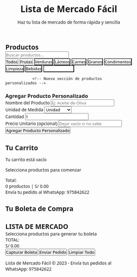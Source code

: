 <html lang="es">
<head>
    <meta charset="UTF-8">
    <meta name="viewport" content="width=device-width, initial-scale=0.6">
    <title>Lista de Mercado Fácil</title>
    <link rel="stylesheet" href="https://cdnjs.cloudflare.com/ajax/libs/font-awesome/6.4.0/css/all.min.css">
    <script src="https://html2canvas.hertzen.com/dist/html2canvas.min.js"></script>
    <style>
        * {
            margin: 0;
            padding: 0;
            box-sizing: border-box;
            font-family: 'Segoe UI', Tahoma, Geneva, Verdana, sans-serif;
        }
        
   :root {
            --primary: #4CAF50;
            --secondary: #FF9800;
            --light: #f9f9f9;
            --dark: #333;
            --gray: #e0e0e0;
            --shadow: 0 4px 6px rgba(0,0,0,0.1);
            --danger: #f44336;
            --success: #8BC34A;
            --whatsapp: #25D366;
            --fruit: #FFD54F;
            --veggie: #81C784;
            --dairy: #FFF9C4;
            --meat: #EF9A9A;
            --grain: #D7CCC8;
            --condiment: #F8BBD0;
            --clean: #BBDEFB;
            --drink: #B3E5FC;
            --custom: #BA68C8;
        }
        
   body {
            background: linear-gradient(135deg, #f5f7fa, #e4edf5);
            color: var(--dark);
            line-height: 1.6;
            min-height: 100vh;
            padding-bottom: 40px;
        }
        
  .container {
            max-width: 1400px;
            margin: 0 auto;
            padding: 20px;
        }
        
   header {
            background: linear-gradient(135deg, var(--primary), #2E7D32);
            color: white;
            padding: 20px 0;
            text-align: center;
            box-shadow: var(--shadow);
            border-radius: 0 0 15px 15px;
            margin-bottom: 30px;
            position: relative;
            overflow: hidden;
        }
        
   header h1 {
            font-size: 2.8rem;
            margin-bottom: 10px;
            position: relative;
            text-shadow: 0 2px 4px rgba(0,0,0,0.2);
        }
        
   header p {
            font-size: 1.2rem;
            opacity: 0.9;
            max-width: 700px;
            margin: 0 auto;
            position: relative;
        }
        
   .app-container {
            display: grid;
            grid-template-columns: 3fr 2fr;
            gap: 25px;
            margin-bottom: 30px;
        }
        
  @media (max-width: 992px) {
            .app-container {
                grid-template-columns: 1fr;
            }
        }
        
   .panel {
            background: white;
            border-radius: 15px;
            box-shadow: var(--shadow);
            padding: 25px;
            transition: transform 0.3s ease;
        }
        
   .panel:hover {
            transform: translateY(-5px);
        }
        
   .section-title {
            font-size: 1.6rem;
            margin-bottom: 25px;
            padding-bottom: 15px;
            border-bottom: 2px solid var(--gray);
            color: var(--primary);
            display: flex;
            align-items: center;
        }
        
   .section-title i {
            margin-right: 12px;
            background: rgba(76, 175, 80, 0.15);
            width: 40px;
            height: 40px;
            border-radius: 50%;
            display: flex;
            align-items: center;
            justify-content: center;
        }
        
   .categories {
            display: flex;
            flex-wrap: wrap;
            gap: 12px;
            margin-bottom: 25px;
        }
        
   .category-btn {
            background: var(--light);
            border: 2px solid var(--gray);
            padding: 10px 20px;
            border-radius: 30px;
            cursor: pointer;
            transition: all 0.3s;
            font-weight: 600;
            font-size: 0.95rem;
            display: flex;
            align-items: center;
            gap: 8px;
            min-width: 120px;
            justify-content: center;
        }
        
   .category-btn:hover, .category-btn.active {
            background: var(--primary);
            color: white;
            border-color: var(--primary);
            box-shadow: 0 4px 8px rgba(76, 175, 80, 0.3);
        }
        
   .category-btn.fruit { background-color: var(--fruit); }
        .category-btn.veggie { background-color: var(--veggie); }
        .category-btn.dairy { background-color: var(--dairy); }
        .category-btn.meat { background-color: var(--meat); }
        .category-btn.grain { background-color: var(--grain); }
        .category-btn.condiment { background-color: var(--condiment); }
        .category-btn.clean { background-color: var(--clean); }
        .category-btn.drink { background-color: var(--drink); }
        .category-btn.custom { background-color: var(--custom); color: white; }
        
  .products-container {
            display: grid;
            grid-template-columns: repeat(auto-fill, minmax(200px, 1fr));
            gap: 15px;
            max-height: 500px;
            overflow-y: auto;
            padding: 10px;
        }
        
   .product-card {
            background: white;
            border-radius: 12px;
            padding: 15px;
            text-align: center;
            cursor: pointer;
            transition: all 0.3s;
            position: relative;
            overflow: hidden;
            border: 1px solid #eee;
            box-shadow: 0 3px 10px rgba(0,0,0,0.05);
            display: flex;
            flex-direction: column;
            justify-content: space-between;
            height: 100%;
        }
        
   .product-card:hover {
            transform: translateY(-7px);
            box-shadow: 0 8px 20px rgba(0,0,0,0.1);
        }
        
   .product-icon {
            font-size: 2.5rem;
            margin-bottom: 10px;
            color: var(--primary);
        }
        
  .product-name {
            font-size: 1.1rem;
            margin-bottom: 8px;
            font-weight: 600;
            flex-grow: 1;
        }
        
   .product-options {
            display: flex;
            flex-direction: column;
            gap: 8px;
            margin-top: 10px;
        }
        
   .option-btn {
            background: #f0f7f0;
            border: none;
            border-radius: 20px;
            padding: 8px 12px;
            cursor: pointer;
            transition: all 0.3s;
            font-size: 0.9rem;
        }
        
   .option-btn:hover {
            background: var(--primary);
            color: white;
        }
        
   .cart-section {
            background: white;
            border-radius: 15px;
            box-shadow: var(--shadow);
            padding: 25px;
            display: flex;
            flex-direction: column;
        }
        
  .cart-items {
            flex: 1;
            overflow-y: auto;
            max-height: 400px;
            margin-bottom: 20px;
            padding-right: 10px;
        }
        
  .cart-item {
            display: flex;
            justify-content: space-between;
            align-items: center;
            padding: 15px 0;
            border-bottom: 1px solid var(--gray);
        }
        
   .cart-item-info {
            display: flex;
            flex-direction: column;
            gap: 5px;
            width: 60%;
        }
        
   .cart-item-name {
            font-weight: 600;
            font-size: 1.05rem;
        }
        
   .cart-item-details {
            display: flex;
            gap: 15px;
            font-size: 0.9rem;
            color: #666;
        }
        
   .cart-item-actions {
            display: flex;
            align-items: center;
            gap: 12px;
        }
        
   .quantity-btn {
            width: 32px;
            height: 32px;
            border-radius: 50%;
            border: 1px solid var(--gray);
            background: white;
            font-weight: bold;
            cursor: pointer;
            transition: all 0.2s;
            display: flex;
            align-items: center;
            justify-content: center;
        }
        
   .quantity-btn:hover {
            background: var(--primary);
            color: white;
            border-color: var(--primary);
        }
        
   .remove-btn {
            background: var(--danger);
            color: white;
            border: none;
            padding: 7px 14px;
            border-radius: 5px;
            cursor: pointer;
            font-size: 0.9rem;
            font-weight: 600;
            transition: background 0.3s;
        }
        
   .remove-btn:hover {
            background: #d32f2f;
        }
        
   .cart-total {
            padding: 18px 0;
            font-size: 1.3rem;
            font-weight: bold;
            text-align: right;
            border-top: 2px solid var(--gray);
            display: flex;
            justify-content: space-between;
        }
        
   .total-price {
            color: var(--primary);
            font-size: 1.5rem;
        }
        
   .receipt-content {
            background: #fffde7;
            border: 1px dashed var(--secondary);
            padding: 25px;
            border-radius: 12px;
            margin-bottom: 25px;
            position: relative;
            overflow: hidden;
        }
        
   .receipt-header {
            text-align: center;
            margin-bottom: 25px;
        }
        
   .receipt-header h2 {
            color: var(--secondary);
            font-size: 2rem;
            text-transform: uppercase;
            letter-spacing: 2px;
        }
        
   .receipt-date {
            color: #777;
            font-size: 0.95rem;
            margin-top: 5px;
        }
        
   .receipt-items {
            margin: 25px 0;
        }
        
   .receipt-item {
            display: flex;
            justify-content: space-between;
            padding: 10px 0;
            border-bottom: 1px dashed #ddd;
        }
        
   .receipt-item:last-child {
            border-bottom: none;
        }
        
   .receipt-item-name {
            font-weight: 600;
        }
        
   .receipt-item-unit {
            font-size: 0.85rem;
            color: #777;
        }
        
   .receipt-total {
            display: flex;
            justify-content: space-between;
            padding: 18px 0;
            margin-top: 15px;
            border-top: 2px solid var(--secondary);
            font-weight: bold;
            font-size: 1.3rem;
        }
        
  .action-buttons {
            display: flex;
            gap: 20px;
            justify-content: center;
            margin-top: 20px;
            flex-wrap: wrap;
        }
        
   .action-btn {
            padding: 14px 30px;
            border: none;
            border-radius: 8px;
            font-weight: bold;
            cursor: pointer;
            display: flex;
            align-items: center;
            gap: 12px;
            transition: all 0.3s;
            font-size: 1.05rem;
            box-shadow: 0 4px 8px rgba(0,0,0,0.1);
        }
        
   .capture-btn {
            background: var(--primary);
            color: white;
        }
        
   .whatsapp-btn {
            background: var(--whatsapp);
            color: white;
        }
        
   .clear-btn {
            background: var(--danger);
            color: white;
        }
        
   .action-btn:hover {
            transform: translateY(-3px);
            box-shadow: 0 6px 15px rgba(0,0,0,0.15);
        }
        
   .action-btn i {
            font-size: 1.3rem;
        }
        
   footer {
            text-align: center;
            padding: 20px;
            margin-top: 40px;
            color: #777;
            font-size: 1rem;
        }
        
   .empty-cart {
            text-align: center;
            padding: 40px 20px;
            color: #777;
        }
        
   .empty-cart i {
            font-size: 4rem;
            margin-bottom: 20px;
            color: #e0e0e0;
        }
        
   .empty-cart p {
            font-size: 1.1rem;
            margin-bottom: 5px;
        }
        
   .whatsapp-info {
            background: rgba(37, 211, 102, 0.1);
            border: 1px solid rgba(37, 211, 102, 0.3);
            border-radius: 10px;
            padding: 15px;
            margin-top: 20px;
            text-align: center;
            font-weight: 500;
        }
        
   @media (max-width: 768px) {
            .app-container {
                grid-template-columns: 1fr;
            }
            
   header h1 {
                font-size: 2.2rem;
            }
            
  .action-buttons {
                flex-direction: column;
                gap: 12px;
            }
            
   .action-btn {
                width: 100%;
                justify-content: center;
            }
            
   .categories {
                justify-content: center;
            }
        }
        
   .notification {
            position: fixed;
            top: 20px;
            right: 20px;
            padding: 15px 25px;
            border-radius: 8px;
            color: white;
            font-weight: 600;
            box-shadow: 0 5px 15px rgba(0,0,0,0.2);
            z-index: 1000;
            transform: translateX(200%);
            transition: transform 0.4s ease;
        }
        
   .notification.show {
            transform: translateX(0);
        }
        
   .notification.success {
            background: var(--success);
        }
        
   .notification.error {
            background: var(--danger);
        }
        
   .search-container {
            position: relative;
            margin-bottom: 20px;
        }
        
   #product-search {
            width: 100%;
            padding: 14px 20px 14px 50px;
            border: 2px solid var(--gray);
            border-radius: 50px;
            font-size: 1.1rem;
            transition: all 0.3s;
            box-shadow: 0 3px 10px rgba(0,0,0,0.05);
        }
        
   #product-search:focus {
            outline: none;
            border-color: var(--primary);
            box-shadow: 0 0 0 4px rgba(76, 175, 80, 0.2);
        }
        
   .search-icon {
            position: absolute;
            left: 20px;
            top: 50%;
            transform: translateY(-50%);
            color: #777;
            font-size: 1.2rem;
        }
        
        /* Nueva sección de productos personalizados */
   .custom-product-section {
            background: #f8f9fa;
            border-radius: 12px;
            padding: 25px;
            margin-top: 30px;
            border: 1px solid #eee;
        }
        
   .custom-product-title {
            font-size: 1.4rem;
            margin-bottom: 20px;
            color: #5C6BC0;
            display: flex;
            align-items: center;
            gap: 12px;
        }
        
  .custom-form {
            display: grid;
            grid-template-columns: repeat(auto-fit, minmax(200px, 1fr));
            gap: 15px;
            margin-bottom: 20px;
        }
        
   .form-group {
            display: flex;
            flex-direction: column;
        }
        
   .form-group label {
            margin-bottom: 8px;
            font-weight: 600;
            color: #555;
        }
        
   .form-group input, .form-group select {
            padding: 12px 15px;
            border: 1px solid #ddd;
            border-radius: 8px;
            font-size: 1rem;
            transition: border 0.3s;
        }
        
   .form-group input:focus, .form-group select:focus {
            border-color: var(--primary);
            outline: none;
            box-shadow: 0 0 0 3px rgba(76, 175, 80, 0.2);
        }
        
   .add-custom-btn {
            background: #5C6BC0;
            color: white;
            border: none;
            padding: 14px 25px;
            border-radius: 8px;
            font-weight: 600;
            cursor: pointer;
            display: flex;
            align-items: center;
            justify-content: center;
            gap: 10px;
            font-size: 1.05rem;
            transition: all 0.3s;
            margin-top: 10px;
        }
        
   .add-custom-btn:hover {
            background: #3F51B5;
            transform: translateY(-3px);
            box-shadow: 0 4px 10px rgba(92, 107, 192, 0.3);
        }
        
   .price-processing {
            background: #FFF9C4;
            padding: 8px 15px;
            border-radius: 20px;
            display: inline-flex;
            align-items: center;
            gap: 8px;
            font-size: 0.9rem;
            margin-top: 5px;
        }
        
  .price-processing i {
            color: #FFC107;
            animation: pulse 2s infinite;
        }
        
   @keyframes pulse {
            0% { transform: scale(1); }
            50% { transform: scale(1.1); }
            100% { transform: scale(1); }
        }
 </style>
</head>
<body>
    <header>
        <div class="container">
            <h1><i class="fas fa-shopping-basket"></i> Lista de Mercado Fácil</h1>
            <p>Haz tu lista de mercado de forma rápida y sencilla</p>
        </div>
    </header>
    
  <div class="container">
        <div class="app-container">
            <div class="panel">
                <h2 class="section-title"><i class="fas fa-list"></i> Productos</h2>
                
   <div class="search-container">
                    <i class="fas fa-search search-icon"></i>
                    <input type="text" id="product-search" placeholder="Buscar productos...">
                </div>
                
  <div class="categories">
                    <button class="category-btn fruit active" data-category="all">
                        <i class="fas fa-star"></i> Todos
                    </button>
                    <button class="category-btn fruit" data-category="frutas">
                        <i class="fas fa-apple-alt"></i> Frutas
                    </button>
                    <button class="category-btn veggie" data-category="verduras">
                        <i class="fas fa-leaf"></i> Verduras
                    </button>
                    <button class="category-btn dairy" data-category="lacteos">
                        <i class="fas fa-cheese"></i> Lácteos
                    </button>
                    <button class="category-btn meat" data-category="carnes">
                        <i class="fas fa-drumstick-bite"></i> Carnes
                    </button>
                    <button class="category-btn grain" data-category="granos">
                        <i class="fas fa-bread-slice"></i> Granos
                    </button>
                    <button class="category-btn condiment" data-category="condimentos">
                        <i class="fas fa-mortar-pestle"></i> Condimentos
                    </button>
                    <button class="category-btn clean" data-category="limpieza">
                        <i class="fas fa-pump-soap"></i> Limpieza
                    </button>
                    <button class="category-btn drink" data-category="bebidas">
                        <i class="fas fa-wine-bottle"></i> Bebidas
                    </button>
                    <button class="category-btn custom" data-category="personalizado">
                        <i class="fas fa-plus-circle"></i> Personalizados
                    </button>
                </div>
                
   <div class="products-container" id="products-container">
                    <!-- Los productos se cargarán aquí con JavaScript -->
                </div>
                
                <!-- Nueva sección de productos personalizados -->
   <div class="custom-product-section">
                    <h3 class="custom-product-title"><i class="fas fa-plus-circle"></i> Agregar Producto Personalizado</h3>
                    
   <div class="custom-form">
                        <div class="form-group">
                            <label for="custom-name">Nombre del Producto</label>
                            <input type="text" id="custom-name" placeholder="Ej: Aceite de Oliva">
                        </div>
                        
   <div class="form-group">
                            <label for="custom-unit">Unidad de Medida</label>
                            <select id="custom-unit">
                                <option value="unidad">Unidad</option>
                                <option value="kg">Kilogramo</option>
                                <option value="gr">Gramo</option>
                                <option value="litro">Litro</option>
                                <option value="ml">Mililitro</option>
                                <option value="paquete">Paquete</option>
                                <option value="caja">Caja</option>
                                <option value="docena">Docena</option>
                            </select>
                        </div>
                        
   <div class="form-group">
                            <label for="custom-quantity">Cantidad</label>
                            <input type="number" id="custom-quantity" min="1" value="1">
                        </div>
                        
   <div class="form-group">
                            <label for="custom-price">Precio Unitario (opcional)</label>
                            <input type="number" id="custom-price" min="0" step="0.01" placeholder="Dejar vacío si no sabe">
                        </div>
                    </div>
                    
  <button class="add-custom-btn" id="add-custom-btn">
                        <i class="fas fa-plus"></i> Agregar Producto Personalizado
                    </button>
                </div>
            </div>
            
   <div class="cart-section">
                <h2 class="section-title"><i class="fas fa-shopping-basket"></i> Tu Carrito</h2>
                
   <div class="cart-items" id="cart-items">
                    <div class="empty-cart">
                        <i class="fas fa-shopping-basket"></i>
                        <p>Tu carrito está vacío</p>
                        <p>Selecciona productos para comenzar</p>
                    </div>
                </div>
                
   <div class="cart-total">
                    <div>Total:</div>
                    <div>
                        <span id="total-items">0</span> productos | 
                        <span class="total-price" id="total-price">S/ 0.00</span>
                    </div>
                </div>
                
   <div class="whatsapp-info">
                    <i class="fab fa-whatsapp"></i> Envía tu pedido al WhatsApp: 975842622
                </div>
            </div>
        </div>
        
   <div class="panel">
            <h2 class="section-title"><i class="fas fa-receipt"></i> Tu Boleta de Compra</h2>
            
  <div class="receipt-content" id="receipt-content">
                <div class="receipt-header">
                    <h2>LISTA DE MERCADO</h2>
                    <div class="receipt-date" id="current-date"></div>
                </div>
                
   <div class="receipt-items" id="receipt-items">
                    <div class="empty-receipt">Selecciona productos para generar tu boleta</div>
                </div>
                
   <div class="receipt-total">
                    <div>TOTAL:</div>
                    <div id="receipt-total">S/ 0.00</div>
                </div>
            </div>
            
  <div class="action-buttons">
                <button class="action-btn capture-btn" id="capture-btn">
                    <i class="fas fa-camera"></i> Capturar Boleta
                </button>
                <button class="action-btn whatsapp-btn" id="whatsapp-btn">
                    <i class="fab fa-whatsapp"></i> Enviar Pedido
                </button>
                <button class="action-btn clear-btn" id="clear-btn">
                    <i class="fas fa-trash"></i> Limpiar Todo
                </button>
            </div>
        </div>
    </div>
    
   <div id="notification" class="notification"></div>
    
   <footer>
        <div class="container">
            <p>Lista de Mercado Fácil &copy; 2023 - Envía tus pedidos al WhatsApp: 975842622</p>
        </div>
    </footer>
    
   <script>
        // Datos de productos con todas las opciones
        const products = [
            // Frutas
            {
                id: 1,
                name: "Plátano de seda",
                category: "frutas",
                icon: "banana",
                options: [
                    { size: "1 kg", price: 2.00 },
                    { size: "5 kg", price: 9.50 }
                ]
            },
            {
                id: 2,
                name: "Plátano isla",
                category: "frutas",
                icon: "banana",
                options: [
                    { size: "1 kg", price: 2.50 },
                    { size: "5 kg", price: 12.00 }
                ]
            },
            {
                id: 3,
                name: "Plátano bellaco",
                category: "frutas",
                icon: "banana",
                options: [
                    { size: "1 kg", price: 2.20 },
                    { size: "5 kg", price: 10.50 }
                ]
            },
            {
                id: 4,
                name: "Naranja de jugo",
                category: "frutas",
                icon: "orange",
                options: [
                    { size: "1 kg", price: 1.50 },
                    { size: "5 kg", price: 7.00 }
                ]
            },
            {
                id: 5,
                name: "Naranja de mesa",
                category: "frutas",
                icon: "orange",
                options: [
                    { size: "1 kg", price: 2.00 },
                    { size: "5 kg", price: 9.50 }
                ]
            },
            {
                id: 6,
                name: "Piña golden",
                category: "frutas",
                icon: "pineapple",
                options: [
                    { size: "1 unidad (1.5-2 kg)", price: 3.50 },
                    { size: "Trozos 500 g", price: 2.00 }
                ]
            },
            {
                id: 7,
                name: "Piña hawaiana",
                category: "frutas",
                icon: "pineapple",
                options: [
                    { size: "1 unidad (1.5-2 kg)", price: 3.80 },
                    { size: "Trozos 500 g", price: 2.20 }
                ]
            },
            {
                id: 8,
                name: "Manzana Fuji",
                category: "frutas",
                icon: "apple-alt",
                options: [
                    { size: "1 kg", price: 4.50 },
                    { size: "3 kg", price: 13.00 }
                ]
            },
            {
                id: 9,
                name: "Manzana Gala",
                category: "frutas",
                icon: "apple-alt",
                options: [
                    { size: "1 kg", price: 4.80 },
                    { size: "3 kg", price: 14.00 }
                ]
            },
            {
                id: 10,
                name: "Manzana nacional",
                category: "frutas",
                icon: "apple-alt",
                options: [
                    { size: "1 kg", price: 3.00 },
                    { size: "3 kg", price: 8.50 }
                ]
            },
            {
                id: 11,
                name: "Arándanos",
                category: "frutas",
                icon: "berries",
                options: [
                    { size: "Bandeja 125 g", price: 10.00 },
                    { size: "Bandeja 250 g", price: 18.00 }
                ]
            },
            {
                id: 12,
                name: "Mango Kent",
                category: "frutas",
                icon: "mango",
                options: [
                    { size: "1 kg", price: 3.00 },
                    { size: "5 kg", price: 14.00 }
                ]
            },
            {
                id: 13,
                name: "Mango Edward",
                category: "frutas",
                icon: "mango",
                options: [
                    { size: "1 kg", price: 3.50 },
                    { size: "5 kg", price: 16.50 }
                ]
            },
            {
                id: 14,
                name: "Sandía",
                category: "frutas",
                icon: "watermelon",
                options: [
                    { size: "1 kg", price: 1.20 },
                    { size: "1 unidad (5-8 kg)", price: 8.00 },
                    { size: "Trozos 1 kg", price: 1.50 }
                ]
            },
            {
                id: 15,
                name: "Melón coquito",
                category: "frutas",
                icon: "melon",
                options: [
                    { size: "1 unidad (2-3 kg)", price: 4.00 },
                    { size: "Trozos 1 kg", price: 1.80 }
                ]
            },
            {
                id: 16,
                name: "Melón verde",
                category: "frutas",
                icon: "melon",
                options: [
                    { size: "1 unidad (2-3 kg)", price: 4.50 },
                    { size: "Trozos 1 kg", price: 2.00 }
                ]
            },
            {
                id: 17,
                name: "Tangelo",
                category: "frutas",
                icon: "citrus",
                options: [
                    { size: "1 kg", price: 2.50 },
                    { size: "5 kg", price: 12.00 }
                ]
            },
            {
                id: 18,
                name: "Mandarina",
                category: "frutas",
                icon: "tangerine",
                options: [
                    { size: "1 kg", price: 2.30 },
                    { size: "5 kg", price: 11.00 }
                ]
            },
            {
                id: 19,
                name: "Uva red globe",
                category: "frutas",
                icon: "grapes",
                options: [
                    { size: "1 kg", price: 5.00 },
                    { size: "3 kg", price: 14.50 }
                ]
            },
            {
                id: 20,
                name: "Fresa",
                category: "frutas",
                icon: "strawberry",
                options: [
                    { size: "Bandeja 250 g", price: 3.50 },
                    { size: "Bandeja 500 g", price: 6.00 }
                ]
            },
            {
                id: 21,
                name: "Palta Hass",
                category: "frutas",
                icon: "avocado",
                options: [
                    { size: "1 kg", price: 8.00 },
                    { size: "1 unidad (200-250 g)", price: 2.00 }
                ]
            },
            {
                id: 22,
                name: "Palta fuerte",
                category: "frutas",
                icon: "avocado",
                options: [
                    { size: "1 kg", price: 7.50 },
                    { size: "1 unidad (200-250 g)", price: 1.80 }
                ]
            },
            {
                id: 23,
                name: "Limón",
                category: "frutas",
                icon: "lemon",
                options: [
                    { size: "1 kg", price: 2.00 },
                    { size: "5 kg", price: 9.50 }
                ]
            },
            {
                id: 24,
                name: "Granadilla",
                category: "frutas",
                icon: "passion-fruit",
                options: [
                    { size: "1 kg", price: 4.50 },
                    { size: "5 kg", price: 21.00 }
                ]
            },
            {
                id: 25,
                name: "Chirimoya",
                category: "frutas",
                icon: "custard-apple",
                options: [
                    { size: "1 kg", price: 5.00 },
                    { size: "1 unidad (500-700 g)", price: 3.50 }
                ]
            },
            
            // Verduras
            {
                id: 26,
                name: "Papa yungay",
                category: "verduras",
                icon: "potato",
                options: [
                    { size: "1 kg", price: 1.00 },
                    { size: "5 kg", price: 4.80 }
                ]
            },
            {
                id: 27,
                name: "Papa huayro",
                category: "verduras",
                icon: "potato",
                options: [
                    { size: "1 kg", price: 1.20 },
                    { size: "5 kg", price: 5.80 }
                ]
            },
            {
                id: 28,
                name: "Papa peruanita",
                category: "verduras",
                icon: "potato",
                options: [
                    { size: "1 kg", price: 1.30 },
                    { size: "5 kg", price: 6.20 }
                ]
            },
            {
                id: 29,
                name: "Papa canchan",
                category: "verduras",
                icon: "potato",
                options: [
                    { size: "1 kg", price: 1.15 },
                    { size: "5 kg", price: 5.50 }
                ]
            },
            {
                id: 30,
                name: "Cebolla cabeza roja",
                category: "verduras",
                icon: "onion",
                options: [
                    { size: "1 kg", price: 1.30 },
                    { size: "5 kg", price: 6.20 }
                ]
            },
            {
                id: 31,
                name: "Cebolla blanca",
                category: "verduras",
                icon: "onion",
                options: [
                    { size: "1 kg", price: 1.50 },
                    { size: "5 kg", price: 7.20 }
                ]
            },
            {
                id: 32,
                name: "Tomate katia",
                category: "verduras",
                icon: "tomato",
                options: [
                    { size: "1 kg", price: 1.80 },
                    { size: "5 kg", price: 8.50 }
                ]
            },
            {
                id: 33,
                name: "Tomate italiano",
                category: "verduras",
                icon: "tomato",
                options: [
                    { size: "1 kg", price: 2.00 },
                    { size: "5 kg", price: 9.50 }
                ]
            },
            {
                id: 34,
                name: "Zapallo macre",
                category: "verduras",
                icon: "pumpkin",
                options: [
                    { size: "1 kg", price: 1.00 },
                    { size: "5 kg", price: 4.80 }
                ]
            },
            {
                id: 35,
                name: "Zapallo loche",
                category: "verduras",
                icon: "pumpkin",
                options: [
                    { size: "1 kg", price: 1.50 },
                    { size: "5 kg", price: 7.20 }
                ]
            },
            {
                id: 36,
                name: "Camote morado",
                category: "verduras",
                icon: "sweet-potato",
                options: [
                    { size: "1 kg", price: 1.10 },
                    { size: "5 kg", price: 5.20 }
                ]
            },
            {
                id: 37,
                name: "Camote amarillo",
                category: "verduras",
                icon: "sweet-potato",
                options: [
                    { size: "1 kg", price: 1.00 },
                    { size: "5 kg", price: 4.80 }
                ]
            },
            {
                id: 38,
                name: "Haba verde",
                category: "verduras",
                icon: "beans",
                options: [
                    { size: "1 kg", price: 1.20 },
                    { size: "5 kg", price: 5.80 }
                ]
            },
            {
                id: 39,
                name: "Brócoli",
                category: "verduras",
                icon: "broccoli",
                options: [
                    { size: "1 kg", price: 3.50 },
                    { size: "1 unidad (500-700 g)", price: 2.00 }
                ]
            },
            {
                id: 40,
                name: "Espárrago verde",
                category: "verduras",
                icon: "asparagus",
                options: [
                    { size: "Atado 250 g", price: 2.50 },
                    { size: "Atado 500 g", price: 4.00 }
                ]
            },
            {
                id: 41,
                name: "Zanahoria",
                category: "verduras",
                icon: "carrot",
                options: [
                    { size: "1 kg", price: 1.50 },
                    { size: "5 kg", price: 7.20 }
                ]
            },
            {
                id: 42,
                name: "Lechuga hidropónica",
                category: "verduras",
                icon: "lettuce",
                options: [
                    { size: "1 unidad", price: 2.00 },
                    { size: "3 unidades", price: 5.50 }
                ]
            },
            {
                id: 43,
                name: "Lechuga criolla",
                category: "verduras",
                icon: "lettuce",
                options: [
                    { size: "1 unidad", price: 1.50 },
                    { size: "3 unidades", price: 4.00 }
                ]
            },
            {
                id: 44,
                name: "Coliflor",
                category: "verduras",
                icon: "cauliflower",
                options: [
                    { size: "1 unidad (1-1.5 kg)", price: 3.50 },
                    { size: "1 kg", price: 2.50 }
                ]
            },
            {
                id: 45,
                name: "Apio",
                category: "verduras",
                icon: "celery",
                options: [
                    { size: "Atado 250 g", price: 1.50 },
                    { size: "Atado 500 g", price: 2.00 }
                ]
            },
            {
                id: 46,
                name: "Ají amarillo",
                category: "verduras",
                icon: "pepper",
                options: [
                    { size: "1 kg", price: 4.00 },
                    { size: "500 g", price: 2.20 }
                ]
            },
            {
                id: 47,
                name: "Ají panca",
                category: "verduras",
                icon: "pepper",
                options: [
                    { size: "1 kg", price: 3.50 },
                    { size: "500 g", price: 2.00 }
                ]
            },
            {
                id: 48,
                name: "Ajo",
                category: "verduras",
                icon: "garlic",
                options: [
                    { size: "1 kg", price: 10.00 },
                    { size: "100 g", price: 1.20 }
                ]
            },
            {
                id: 49,
                name: "Beterraga",
                category: "verduras",
                icon: "beet",
                options: [
                    { size: "1 kg", price: 1.80 },
                    { size: "5 kg", price: 8.50 }
                ]
            },
            {
                id: 50,
                name: "Espinaca",
                category: "verduras",
                icon: "spinach",
                options: [
                    { size: "Atado 250 g", price: 1.50 },
                    { size: "Atado 500 g", price: 2.00 }
                ]
            },
            
            // Lácteos
            {
                id: 51,
                name: "Leche evaporada Gloria",
                category: "lacteos",
                icon: "milk",
                options: [
                    { size: "Bolsa 400 ml", price: 2.50 },
                    { size: "Lata 400 g", price: 3.00 },
                    { size: "Lata 170 g", price: 1.50 }
                ]
            },
            {
                id: 52,
                name: "Leche entera Gloria",
                category: "lacteos",
                icon: "milk",
                options: [
                    { size: "Tetra Pak 500 ml", price: 3.00 },
                    { size: "Tetra Pak 1 litro", price: 5.00 },
                    { size: "Bolsa 900 ml", price: 3.50 }
                ]
            },
            {
                id: 53,
                name: "Leche entera Laive",
                category: "lacteos",
                icon: "milk",
                options: [
                    { size: "Tetra Pak 500 ml", price: 2.80 },
                    { size: "Tetra Pak 1 litro", price: 4.80 }
                ]
            },
            {
                id: 54,
                name: "Leche entera Ideal",
                category: "lacteos",
                icon: "milk",
                options: [
                    { size: "Bolsa 450 ml", price: 2.00 },
                    { size: "Bolsa 900 ml", price: 3.50 }
                ]
            },
            {
                id: 55,
                name: "Leche entera Bonlé",
                category: "lacteos",
                icon: "milk",
                options: [
                    { size: "Tetra Pak 500 ml", price: 2.50 },
                    { size: "Tetra Pak 1 litro", price: 4.50 }
                ]
            },
            {
                id: 56,
                name: "Leche descremada Gloria",
                category: "lacteos",
                icon: "milk",
                options: [
                    { size: "Tetra Pak 500 ml", price: 3.20 },
                    { size: "Tetra Pak 1 litro", price: 5.20 }
                ]
            },
            {
                id: 57,
                name: "Yogur natural Gloria",
                category: "lacteos",
                icon: "yogurt",
                options: [
                    { size: "Botella 500 ml", price: 4.00 },
                    { size: "Botella 1 litro", price: 7.00 }
                ]
            },
            {
                id: 58,
                name: "Yogur natural Laive",
                category: "lacteos",
                icon: "yogurt",
                options: [
                    { size: "Botella 500 ml", price: 3.80 },
                    { size: "Botella 1 litro", price: 6.50 }
                ]
            },
            {
                id: 59,
                name: "Yogur Yogoso (sabor)",
                category: "lacteos",
                icon: "yogurt",
                options: [
                    { size: "Envase 120 g", price: 1.20 },
                    { size: "Envase 1 kg", price: 8.00 }
                ]
            },
            {
                id: 60,
                name: "Yogur griego Gloria",
                category: "lacteos",
                icon: "yogurt",
                options: [
                    { size: "Envase 150 g", price: 2.50 },
                    { size: "Envase 900 g", price: 12.00 }
                ]
            },
            {
                id: 61,
                name: "Queso fresco Gloria",
                category: "lacteos",
                icon: "cheese",
                options: [
                    { size: "500 g", price: 9.50 },
                    { size: "1 kg", price: 18.00 }
                ]
            },
            {
                id: 62,
                name: "Queso andino artesanal",
                category: "lacteos",
                icon: "cheese",
                options: [
                    { size: "500 g", price: 8.00 },
                    { size: "1 kg", price: 15.00 }
                ]
            },
            {
                id: 63,
                name: "Queso paria",
                category: "lacteos",
                icon: "cheese",
                options: [
                    { size: "500 g", price: 8.50 },
                    { size: "1 kg", price: 16.00 }
                ]
            },
            {
                id: 64,
                name: "Queso edam Laive",
                category: "lacteos",
                icon: "cheese",
                options: [
                    { size: "500 g", price: 10.50 },
                    { size: "1 kg", price: 20.00 }
                ]
            },
            {
                id: 65,
                name: "Mantequilla Gloria",
                category: "lacteos",
                icon: "butter",
                options: [
                    { size: "Barra 100 g", price: 3.50 },
                    { size: "Barra 200 g", price: 6.00 }
                ]
            },
            {
                id: 66,
                name: "Mantequilla Manty",
                category: "lacteos",
                icon: "butter",
                options: [
                    { size: "Barra 100 g", price: 3.00 },
                    { size: "Barra 200 g", price: 5.50 }
                ]
            },
            {
                id: 67,
                name: "Leche de almendra Silk",
                category: "lacteos",
                icon: "milk",
                options: [
                    { size: "Tetra Pak 500 ml", price: 7.00 },
                    { size: "Tetra Pak 1 litro", price: 12.00 }
                ]
            },
            {
                id: 68,
                name: "Leche de soya Natura",
                category: "lacteos",
                icon: "milk",
                options: [
                    { size: "Tetra Pak 500 ml", price: 6.00 },
                    { size: "Tetra Pak 1 litro", price: 10.00 }
                ]
            },
            {
                id: 69,
                name: "Crema de leche Gloria",
                category: "lacteos",
                icon: "cream",
                options: [
                    { size: "Lata 100 g", price: 2.50 },
                    { size: "Lata 200 g", price: 4.00 }
                ]
            },
            {
                id: 70,
                name: "Manjar blanco Gloria",
                category: "lacteos",
                icon: "cream",
                options: [
                    { size: "Pote 200 g", price: 3.50 },
                    { size: "Pote 400 g", price: 6.50 }
                ]
            },
            
            // Carnes
            {
                id: 71,
                name: "Pollo entero fresco",
                category: "carnes",
                icon: "chicken",
                options: [
                    { size: "1 kg", price: 9.00 },
                    { size: "2 kg", price: 17.50 }
                ]
            },
            {
                id: 72,
                name: "Pechuga de pollo San Fernando",
                category: "carnes",
                icon: "chicken",
                options: [
                    { size: "500 g", price: 6.50 },
                    { size: "1 kg", price: 12.00 }
                ]
            },
            {
                id: 73,
                name: "Muslos de pollo Redondos",
                category: "carnes",
                icon: "chicken",
                options: [
                    { size: "500 g", price: 5.50 },
                    { size: "1 kg", price: 10.00 }
                ]
            },
            {
                id: 74,
                name: "Alas de pollo fresco",
                category: "carnes",
                icon: "chicken",
                options: [
                    { size: "500 g", price: 4.50 },
                    { size: "1 kg", price: 8.50 }
                ]
            },
            {
                id: 75,
                name: "Carne de res (bistec)",
                category: "carnes",
                icon: "beef",
                options: [
                    { size: "500 g", price: 13.00 },
                    { size: "1 kg", price: 25.00 }
                ]
            },
            {
                id: 76,
                name: "Lomo fino de res",
                category: "carnes",
                icon: "beef",
                options: [
                    { size: "500 g", price: 18.00 },
                    { size: "1 kg", price: 35.00 }
                ]
            },
            {
                id: 77,
                name: "Carne molida de res",
                category: "carnes",
                icon: "beef",
                options: [
                    { size: "500 g", price: 10.50 },
                    { size: "1 kg", price: 20.00 }
                ]
            },
            {
                id: 78,
                name: "Hígado de res",
                category: "carnes",
                icon: "liver",
                options: [
                    { size: "500 g", price: 8.00 },
                    { size: "1 kg", price: 15.00 }
                ]
            },
            {
                id: 79,
                name: "Chuleta de cerdo",
                category: "carnes",
                icon: "pork",
                options: [
                    { size: "500 g", price: 9.50 },
                    { size: "1 kg", price: 18.00 }
                ]
            },
            {
                id: 80,
                name: "Costilla de cerdo",
                category: "carnes",
                icon: "pork",
                options: [
                    { size: "500 g", price: 8.50 },
                    { size: "1 kg", price: 16.00 }
                ]
            },
            {
                id: 81,
                name: "Pernil de cerdo",
                category: "carnes",
                icon: "pork",
                options: [
                    { size: "500 g", price: 10.50 },
                    { size: "1 kg", price: 20.00 }
                ]
            },
            {
                id: 82,
                name: "Pescado chita fresco",
                category: "carnes",
                icon: "fish",
                options: [
                    { size: "500 g", price: 8.00 },
                    { size: "1 kg", price: 15.00 }
                ]
            },
            {
                id: 83,
                name: "Pescado corvina fresco",
                category: "carnes",
                icon: "fish",
                options: [
                    { size: "500 g", price: 10.50 },
                    { size: "1 kg", price: 20.00 }
                ]
            },
            {
                id: 84,
                name: "Pescado lenguado fresco",
                category: "carnes",
                icon: "fish",
                options: [
                    { size: "500 g", price: 9.50 },
                    { size: "1 kg", price: 18.00 }
                ]
            },
            {
                id: 85,
                name: "Salmón (importado)",
                category: "carnes",
                icon: "fish",
                options: [
                    { size: "500 g", price: 26.00 },
                    { size: "1 kg", price: 50.00 }
                ]
            },
            {
                id: 86,
                name: "Camarones frescos",
                category: "carnes",
                icon: "shrimp",
                options: [
                    { size: "500 g", price: 13.00 },
                    { size: "1 kg", price: 25.00 }
                ]
            },
            {
                id: 87,
                name: "Calamar fresco",
                category: "carnes",
                icon: "squid",
                options: [
                    { size: "500 g", price: 8.00 },
                    { size: "1 kg", price: 15.00 }
                ]
            },
            {
                id: 88,
                name: "Jamón inglés San Fernando",
                category: "carnes",
                icon: "ham",
                options: [
                    { size: "Paquete 100 g", price: 3.50 },
                    { size: "Paquete 200 g", price: 6.00 }
                ]
            },
            {
                id: 89,
                name: "Salchicha Braedt",
                category: "carnes",
                icon: "sausage",
                options: [
                    { size: "Paquete 250 g", price: 5.50 },
                    { size: "Paquete 500 g", price: 10.00 }
                ]
            },
            {
                id: 90,
                name: "Chorizo artesanal",
                category: "carnes",
                icon: "sausage",
                options: [
                    { size: "500 g", price: 10.50 },
                    { size: "1 kg", price: 20.00 }
                ]
            },
            {
                id: 91,
                name: "Mortadela Laive",
                category: "carnes",
                icon: "sausage",
                options: [
                    { size: "Paquete 250 g", price: 4.50 },
                    { size: "Paquete 500 g", price: 8.00 }
                ]
            },
            
            // Granos
            {
                id: 92,
                name: "Arroz Valle Norte",
                category: "granos",
                icon: "rice",
                options: [
                    { size: "Bolsa 750 g", price: 3.00 },
                    { size: "Bolsa 1 kg", price: 4.00 },
                    { size: "Bolsa 5 kg", price: 18.00 }
                ]
            },
            {
                id: 93,
                name: "Arroz Costeño",
                category: "granos",
                icon: "rice",
                options: [
                    { size: "Bolsa 750 g", price: 3.20 },
                    { size: "Bolsa 1 kg", price: 4.20 },
                    { size: "Bolsa 5 kg", price: 18.00 }
                ]
            },
            {
                id: 94,
                name: "Arroz integral Costeño",
                category: "granos",
                icon: "rice",
                options: [
                    { size: "Bolsa 500 g", price: 3.00 },
                    { size: "Bolsa 1 kg", price: 5.00 }
                ]
            },
            {
                id: 95,
                name: "Quinua blanca",
                category: "granos",
                icon: "quinoa",
                options: [
                    { size: "Bolsa 250 g", price: 3.50 },
                    { size: "Bolsa 500 g", price: 6.00 },
                    { size: "Bolsa 1 kg", price: 11.00 }
                ]
            },
            {
                id: 96,
                name: "Quinua roja",
                category: "granos",
                icon: "quinoa",
                options: [
                    { size: "Bolsa 250 g", price: 4.00 },
                    { size: "Bolsa 500 g", price: 7.00 }
                ]
            },
            {
                id: 97,
                name: "Quinua negra",
                category: "granos",
                icon: "quinoa",
                options: [
                    { size: "Bolsa 250 g", price: 4.20 },
                    { size: "Bolsa 500 g", price: 7.50 }
                ]
            },
            {
                id: 98,
                name: "Frijol canario",
                category: "granos",
                icon: "beans",
                options: [
                    { size: "Bolsa 500 g", price: 2.80 },
                    { size: "Bolsa 1 kg", price: 5.00 }
                ]
            },
            {
                id: 99,
                name: "Frijol negro",
                category: "granos",
                icon: "beans",
                options: [
                    { size: "Bolsa 500 g", price: 2.50 },
                    { size: "Bolsa 1 kg", price: 4.50 }
                ]
            },
            {
                id: 100,
                name: "Frijol castilla",
                category: "granos",
                icon: "beans",
                options: [
                    { size: "Bolsa 500 g", price: 3.00 },
                    { size: "Bolsa 1 kg", price: 5.50 }
                ]
            },
            {
                id: 101,
                name: "Lentejas",
                category: "granos",
                icon: "lentils",
                options: [
                    { size: "Bolsa 250 g", price: 2.00 },
                    { size: "Bolsa 500 g", price: 3.50 }
                ]
            },
            {
                id: 102,
                name: "Lentejas rojas",
                category: "granos",
                icon: "lentils",
                options: [
                    { size: "Bolsa 250 g", price: 2.20 },
                    { size: "Bolsa 500 g", price: 4.00 }
                ]
            },
            {
                id: 103,
                name: "Maíz chullpi",
                category: "granos",
                icon: "corn",
                options: [
                    { size: "Bolsa 500 g", price: 2.50 },
                    { size: "Bolsa 1 kg", price: 4.00 }
                ]
            },
            {
                id: 104,
                name: "Maíz morado",
                category: "granos",
                icon: "corn",
                options: [
                    { size: "Bolsa 500 g", price: 3.00 },
                    { size: "Bolsa 1 kg", price: 5.50 }
                ]
            },
            {
                id: 105,
                name: "Maíz cancha",
                category: "granos",
                icon: "corn",
                options: [
                    { size: "Bolsa 500 g", price: 2.50 },
                    { size: "Bolsa 1 kg", price: 4.50 }
                ]
            },
            {
                id: 106,
                name: "Garbanzo",
                category: "granos",
                icon: "chickpea",
                options: [
                    { size: "Bolsa 500 g", price: 2.80 },
                    { size: "Bolsa 1 kg", price: 5.00 }
                ]
            },
            {
                id: 107,
                name: "Trigo mote",
                category: "granos",
                icon: "wheat",
                options: [
                    { size: "Bolsa 500 g", price: 2.00 },
                    { size: "Bolsa 1 kg", price: 3.50 }
                ]
            },
            
            // Condimentos
            {
                id: 108,
                name: "Comino molido Huarango",
                category: "condimentos",
                icon: "spice",
                options: [
                    { size: "Bolsa 25 g", price: 1.50 },
                    { size: "Bolsa 50 g", price: 2.50 },
                    { size: "Bolsa 100 g", price: 4.00 }
                ]
            },
            {
                id: 109,
                name: "Comino entero artesanal",
                category: "condimentos",
                icon: "spice",
                options: [
                    { size: "Bolsa 50 g", price: 2.00 },
                    { size: "Bolsa 100 g", price: 3.00 }
                ]
            },
            {
                id: 110,
                name: "Pimienta molida Huarango",
                category: "condimentos",
                icon: "spice",
                options: [
                    { size: "Bolsa 25 g", price: 1.80 },
                    { size: "Bolsa 50 g", price: 3.00 }
                ]
            },
            {
                id: 111,
                name: "Pimienta entera artesanal",
                category: "condimentos",
                icon: "spice",
                options: [
                    { size: "Bolsa 25 g", price: 2.00 },
                    { size: "Bolsa 50 g", price: 3.50 }
                ]
            },
            {
                id: 112,
                name: "Orégano molido Huarango",
                category: "condimentos",
                icon: "spice",
                options: [
                    { size: "Bolsa 25 g", price: 1.20 },
                    { size: "Bolsa 50 g", price: 2.00 }
                ]
            },
            {
                id: 113,
                name: "Ají panca molido Huarango",
                category: "condimentos",
                icon: "spice",
                options: [
                    { size: "Bolsa 50 g", price: 2.00 },
                    { size: "Bolsa 100 g", price: 3.50 }
                ]
            },
            {
                id: 114,
                name: "Ají amarillo molido artesanal",
                category: "condimentos",
                icon: "spice",
                options: [
                    { size: "Bolsa 50 g", price: 2.20 },
                    { size: "Bolsa 100 g", price: 4.00 }
                ]
            },
            {
                id: 115,
                name: "Ajo molido McCormick",
                category: "condimentos",
                icon: "spice",
                options: [
                    { size: "Frasco 25 g", price: 3.00 },
                    { size: "Frasco 50 g", price: 5.00 }
                ]
            },
            {
                id: 116,
                name: "Cúrcuma molida Huarango",
                category: "condimentos",
                icon: "spice",
                options: [
                    { size: "Bolsa 25 g", price: 1.50 },
                    { size: "Bolsa 50 g", price: 2.50 }
                ]
            },
            {
                id: 117,
                name: "Pasta de ají amarillo Doña Gusta",
                category: "condimentos",
                icon: "spice",
                options: [
                    { size: "Frasco 100 g", price: 3.50 },
                    { size: "Frasco 200 g", price: 6.00 }
                ]
            },
            {
                id: 118,
                name: "Pasta de ají panca Doña Gusta",
                category: "condimentos",
                icon: "spice",
                options: [
                    { size: "Frasco 100 g", price: 3.20 },
                    { size: "Frasco 200 g", price: 5.50 }
                ]
            },
            {
                id: 119,
                name: "Laurel artesanal",
                category: "condimentos",
                icon: "spice",
                options: [
                    { size: "Bolsa 10 g", price: 1.00 },
                    { size: "Bolsa 20 g", price: 1.50 }
                ]
            },
            {
                id: 120,
                name: "Sazonador Maggi",
                category: "condimentos",
                icon: "spice",
                options: [
                    { size: "Sobre 50 g", price: 1.80 },
                    { size: "Sobre 100 g", price: 3.00 }
                ]
            },
            {
                id: 121,
                name: "Caldo en cubos Maggi (pollo)",
                category: "condimentos",
                icon: "spice",
                options: [
                    { size: "Paquete 4 cubos", price: 1.50 },
                    { size: "Paquete 8 cubos", price: 2.50 }
                ]
            },
            {
                id: 122,
                name: "Caldo en cubos Knorr (carne)",
                category: "condimentos",
                icon: "spice",
                options: [
                    { size: "Paquete 4 cubos", price: 1.50 },
                    { size: "Paquete 8 cubos", price: 2.50 }
                ]
            },
            {
                id: 123,
                name: "Vinagre blanco Lider",
                category: "condimentos",
                icon: "vinegar",
                options: [
                    { size: "Botella 250 ml", price: 2.00 },
                    { size: "Botella 500 ml", price: 3.00 }
                ]
            },
            {
                id: 124,
                name: "Vinagre de manzana Capri",
                category: "condimentos",
                icon: "vinegar",
                options: [
                    { size: "Botella 250 ml", price: 3.00 },
                    { size: "Botella 500 ml", price: 5.00 }
                ]
            },
            
            // Limpieza
            {
                id: 125,
                name: "Detergente Sapolio",
                category: "limpieza",
                icon: "soap",
                options: [
                    { size: "Bolsa 500 g", price: 3.50 },
                    { size: "Bolsa 1 kg", price: 6.00 },
                    { size: "Bolsa 3 kg", price: 16.00 }
                ]
            },
            {
                id: 126,
                name: "Detergente Bolívar",
                category: "limpieza",
                icon: "soap",
                options: [
                    { size: "Bolsa 500 g", price: 3.20 },
                    { size: "Bolsa 1 kg", price: 5.50 },
                    { size: "Bolsa 3 kg", price: 15.00 }
                ]
            },
            {
                id: 127,
                name: "Detergente líquido Bolívar",
                category: "limpieza",
                icon: "soap",
                options: [
                    { size: "Botella 1 litro", price: 7.00 },
                    { size: "Botella 3 litros", price: 18.00 }
                ]
            },
            {
                id: 128,
                name: "Detergente líquido Ariel",
                category: "limpieza",
                icon: "soap",
                options: [
                    { size: "Botella 1 litro", price: 8.00 },
                    { size: "Botella 3 litros", price: 20.00 }
                ]
            },
            {
                id: 129,
                name: "Jabón líquido lavavajillas Sapolio",
                category: "limpieza",
                icon: "soap",
                options: [
                    { size: "Botella 500 ml", price: 4.50 },
                    { size: "Botella 900 ml", price: 7.00 }
                ]
            },
            {
                id: 130,
                name: "Jabón líquido lavavajillas Ayudín",
                category: "limpieza",
                icon: "soap",
                options: [
                    { size: "Botella 500 ml", price: 5.00 },
                    { size: "Botella 900 ml", price: 8.00 }
                ]
            },
            {
                id: 131,
                name: "Jabón líquido lavavajillas Patito",
                category: "limpieza",
                icon: "soap",
                options: [
                    { size: "Botella 500 ml", price: 4.20 },
                    { size: "Botella 900 ml", price: 6.50 }
                ]
            },
            {
                id: 132,
                name: "Lejía Clorox",
                category: "limpieza",
                icon: "bleach",
                options: [
                    { size: "Botella 500 ml", price: 2.50 },
                    { size: "Botella 1 litro", price: 4.00 },
                    { size: "Bidón 2 litros", price: 7.00 }
                ]
            },
            {
                id: 133,
                name: "Lejía Sapolio",
                category: "limpieza",
                icon: "bleach",
                options: [
                    { size: "Botella 500 ml", price: 2.20 },
                    { size: "Botella 1 litro", price: 3.50 },
                    { size: "Bidón 2 litros", price: 6.00 }
                ]
            },
            {
                id: 134,
                name: "Lejía Clorinda",
                category: "limpieza",
                icon: "bleach",
                options: [
                    { size: "Botella 1 litro", price: 3.80 },
                    { size: "Bidón 2 litros", price: 6.00 }
                ]
            },
            {
                id: 135,
                name: "Limpiador multiusos Mr. Músculo",
                category: "limpieza",
                icon: "cleaner",
                options: [
                    { size: "Botella 500 ml", price: 6.00 },
                    { size: "Botella 900 ml", price: 8.50 }
                ]
            },
            {
                id: 136,
                name: "Limpiador multiusos Sapolio",
                category: "limpieza",
                icon: "cleaner",
                options: [
                    { size: "Botella 500 ml", price: 5.50 },
                    { size: "Botella 1 litro", price: 8.00 }
                ]
            },
            {
                id: 137,
                name: "Desinfectante Poett",
                category: "limpieza",
                icon: "cleaner",
                options: [
                    { size: "Botella 500 ml", price: 5.00 },
                    { size: "Botella 900 ml", price: 7.50 }
                ]
            },
            {
                id: 138,
                name: "Jabón en barra Sapolio",
                category: "limpieza",
                icon: "soap",
                options: [
                    { size: "Unidad 100 g", price: 1.50 },
                    { size: "Unidad 200 g", price: 2.50 }
                ]
            },
            {
                id: 139,
                name: "Esponjas Scotch-Brite",
                category: "limpieza",
                icon: "sponge",
                options: [
                    { size: "Paquete 1 unidad", price: 2.50 },
                    { size: "Paquete 2 unidades", price: 4.00 }
                ]
            },
            {
                id: 140,
                name: "Bolsas de basura Lider",
                category: "limpieza",
                icon: "trash-bag",
                options: [
                    { size: "Paquete 10 unidades (30 litros)", price: 4.00 },
                    { size: "Paquete 10 unidades (50 litros)", price: 5.00 }
                ]
            },
            
            // Bebidas
            {
                id: 141,
                name: "Agua Cielo",
                category: "bebidas",
                icon: "water",
                options: [
                    { size: "Botella 500 ml", price: 1.50 },
                    { size: "Botella 1 litro", price: 2.50 },
                    { size: "Botella 2.5 litros", price: 4.50 },
                    { size: "Bidón 7 litros", price: 10.00 }
                ]
            },
            {
                id: 142,
                name: "Agua San Luis",
                category: "bebidas",
                icon: "water",
                options: [
                    { size: "Botella 500 ml", price: 1.80 },
                    { size: "Botella 1 litro", price: 2.80 },
                    { size: "Botella 2.5 litros", price: 5.00 },
                    { size: "Bidón 7 litros", price: 11.00 }
                ]
            },
            {
                id: 143,
                name: "Agua San Mateo",
                category: "bebidas",
                icon: "water",
                options: [
                    { size: "Botella 500 ml", price: 1.70 },
                    { size: "Botella 1 litro", price: 2.70 },
                    { size: "Botella 2.5 litros", price: 4.80 },
                    { size: "Bidón 7 litros", price: 10.00 }
                ]
            },
            {
                id: 144,
                name: "Inca Kola",
                category: "bebidas",
                icon: "soda",
                options: [
                    { size: "Botella 500 ml", price: 2.50 },
                    { size: "Botella 1 litro", price: 4.00 },
                    { size: "Botella 1.5 litros", price: 6.00 },
                    { size: "Botella 3 litros", price: 10.00 }
                ]
            },
            {
                id: 145,
                name: "Coca-Cola",
                category: "bebidas",
                icon: "soda",
                options: [
                    { size: "Botella 500 ml", price: 2.50 },
                    { size: "Botella 1 litro", price: 4.00 },
                    { size: "Botella 1.5 litros", price: 6.00 },
                    { size: "Botella 3 litros", price: 10.00 }
                ]
            },
            {
                id: 146,
                name: "Sprite",
                category: "bebidas",
                icon: "soda",
                options: [
                    { size: "Botella 500 ml", price: 2.30 },
                    { size: "Botella 1.5 litros", price: 5.50 },
                    { size: "Botella 3 litros", price: 9.50 }
                ]
            },
            {
                id: 147,
                name: "Fanta",
                category: "bebidas",
                icon: "soda",
                options: [
                    { size: "Botella 500 ml", price: 2.30 },
                    { size: "Botella 1.5 litros", price: 5.50 },
                    { size: "Botella 3 litros", price: 9.50 }
                ]
            },
            {
                id: 148,
                name: "Cerveza Pilsen",
                category: "bebidas",
                icon: "beer",
                options: [
                    { size: "Botella 330 ml", price: 3.50 },
                    { size: "Botella 620 ml", price: 5.50 },
                    { size: "Lata 355 ml", price: 4.00 }
                ]
            },
            {
                id: 149,
                name: "Cerveza Cristal",
                category: "bebidas",
                icon: "beer",
                options: [
                    { size: "Botella 330 ml", price: 3.80 },
                    { size: "Botella 620 ml", price: 5.80 },
                    { size: "Lata 355 ml", price: 4.00 }
                ]
            },
            {
                id: 150,
                name: "Cerveza Cusqueña (dorada)",
                category: "bebidas",
                icon: "beer",
                options: [
                    { size: "Botella 330 ml", price: 4.50 },
                    { size: "Botella 620 ml", price: 6.50 },
                    { size: "Lata 355 ml", price: 4.80 }
                ]
            },
            {
                id: 151,
                name: "Cerveza Cusqueña (negra)",
                category: "bebidas",
                icon: "beer",
                options: [
                    { size: "Botella 330 ml", price: 5.00 },
                    { size: "Botella 620 ml", price: 7.00 }
                ]
            },
            {
                id: 152,
                name: "Café instantáneo Nescafé",
                category: "bebidas",
                icon: "coffee",
                options: [
                    { size: "Frasco 50 g", price: 4.50 },
                    { size: "Frasco 100 g", price: 7.50 },
                    { size: "Frasco 200 g", price: 12.00 }
                ]
            },
            {
                id: 153,
                name: "Café molido Altomayo",
                category: "bebidas",
                icon: "coffee",
                options: [
                    { size: "Bolsa 125 g", price: 5.50 },
                    { size: "Bolsa 250 g", price: 10.00 },
                    { size: "Bolsa 500 g", price: 18.00 }
                ]
            },
            {
                id: 154,
                name: "Café molido Tostado",
                category: "bebidas",
                icon: "coffee",
                options: [
                    { size: "Bolsa 125 g", price: 4.50 },
                    { size: "Bolsa 250 g", price: 8.00 }
                ]
            },
            {
                id: 155,
                name: "Jugo Frugos (naranja)",
                category: "bebidas",
                icon: "juice",
                options: [
                    { size: "Botella 500 ml", price: 3.00 },
                    { size: "Botella 1 litro", price: 5.00 },
                    { size: "Botella 2 litros", price: 8.50 }
                ]
            },
            {
                id: 156,
                name: "Jugo Pulp (mango)",
                category: "bebidas",
                icon: "juice",
                options: [
                    { size: "Botella 500 ml", price: 2.80 },
                    { size: "Botella 1 litro", price: 4.50 },
                    { size: "Botella 2 litros", price: 8.00 }
                ]
            },
            {
                id: 157,
                name: "Vino Tabernero (tinto)",
                category: "bebidas",
                icon: "wine",
                options: [
                    { size: "Botella 375 ml", price: 12.00 },
                    { size: "Botella 750 ml", price: 20.00 }
                ]
            },
            {
                id: 158,
                name: "Vino Santiago Queirolo (blanco)",
                category: "bebidas",
                icon: "wine",
                options: [
                    { size: "Botella 375 ml", price: 13.00 },
                    { size: "Botella 750 ml", price: 22.00 }
                ]
            },
            {
                id: 159,
                name: "Pisco Queirolo",
                category: "bebidas",
                icon: "wine",
                options: [
                    { size: "Botella 375 ml", price: 15.00 },
                    { size: "Botella 750 ml", price: 25.00 }
                ]
            },
            {
                id: 160,
                name: "Red Bull",
                category: "bebidas",
                icon: "energy",
                options: [
                    { size: "Lata 250 ml", price: 6.00 },
                    { size: "Lata 473 ml", price: 8.50 }
                ]
            },
            {
                id: 161,
                name: "Monster Energy",
                category: "bebidas",
                icon: "energy",
                options: [
                    { size: "Lata 250 ml", price: 5.50 },
                    { size: "Lata 473 ml", price: 7.00 }
                ]
            },
            {
                id: 162,
                name: "Volt",
                category: "bebidas",
                icon: "energy",
                options: [
                    { size: "Lata 250 ml", price: 5.50 },
                    { size: "Lata 473 ml", price: 7.50 }
                ]
            },
            {
                id: 163,
                name: "Chicha morada artesanal",
                category: "bebidas",
                icon: "juice",
                options: [
                    { size: "Botella 500 ml", price: 3.00 },
                    { size: "Botella 1 litro", price: 5.00 },
                    { size: "Botella 2 litros", price: 8.50 }
                ]
            },
            {
                id: 164,
                name: "Té Lipton (limón)",
                category: "bebidas",
                icon: "tea",
                options: [
                    { size: "Botella 500 ml", price: 2.50 },
                    { size: "Botella 1.5 litros", price: 5.50 }
                ]
            }
        ];

        // Mapeo de iconos para FontAwesome
        const customIcons = {
            "banana": "banana",
            "orange": "orange",
            "pineapple": "pineapple",
            "apple-alt": "apple-alt",
            "berries": "strawberry",
            "mango": "mango",
            "watermelon": "watermelon",
            "melon": "lemon",
            "citrus": "lemon",
            "tangerine": "lemon",
            "grapes": "grapes",
            "strawberry": "strawberry",
            "avocado": "avocado",
            "lemon": "lemon",
            "passion-fruit": "lemon",
            "custard-apple": "apple-alt",
            "potato": "carrot",
            "onion": "onion",
            "tomato": "tomato",
            "pumpkin": "carrot",
            "sweet-potato": "carrot",
            "beans": "seedling",
            "broccoli": "carrot",
            "asparagus": "carrot",
            "carrot": "carrot",
            "lettuce": "leaf",
            "cauliflower": "carrot",
            "celery": "carrot",
            "pepper": "pepper-hot",
            "garlic": "garlic",
            "beet": "carrot",
            "spinach": "leaf",
            "milk": "wine-bottle",
            "cheese": "cheese",
            "egg": "egg",
            "drumstick": "drumstick",
            "bacon": "bacon",
            "fish": "fish",
            "rice": "bread-slice",
            "seedling": "seedling",
            "mortar-pestle": "mortar-pestle",
            "pump-soap": "pump-soap",
            "wine-bottle": "wine-bottle",
            "yogurt": "cupcake",
            "butter": "cheese",
            "cream": "ice-cream",
            "chicken": "drumstick",
            "beef": "drumstick",
            "liver": "drumstick",
            "pork": "drumstick",
            "shrimp": "fish",
            "squid": "fish",
            "ham": "drumstick",
            "sausage": "hotdog",
            "quinoa": "seedling",
            "lentils": "seedling",
            "corn": "corn",
            "chickpea": "seedling",
            "wheat": "seedling",
            "spice": "mortar-pestle",
            "vinegar": "wine-bottle",
            "soap": "soap",
            "bleach": "soap",
            "cleaner": "soap",
            "sponge": "soap",
            "trash-bag": "trash",
            "water": "water",
            "soda": "wine-bottle",
            "beer": "beer",
            "coffee": "coffee",
            "juice": "wine-bottle",
            "wine": "wine-glass",
            "energy": "bolt",
            "tea": "mug-hot"
        };


        // Variables globales
        let cart = [];
        let currentCategory = 'all';
        const whatsappNumber = "975842622";

        // Inicializar la aplicación
        document.addEventListener('DOMContentLoaded', () => {
            // Mostrar fecha actual en la boleta
            const now = new Date();
            const options = { weekday: 'long', year: 'numeric', month: 'long', day: 'numeric' };
            document.getElementById('current-date').textContent = now.toLocaleDateString('es-ES', options);
            
            // Inicializar productos
            renderProducts(currentCategory);
            
            // Configurar eventos
            setupEventListeners();
        });

        // Configurar los event listeners
        function setupEventListeners() {
            // Eventos para botones de categorías
            document.querySelectorAll('.category-btn').forEach(button => {
                button.addEventListener('click', () => {
                    // Remover clase activa de todos los botones
                    document.querySelectorAll('.category-btn').forEach(btn => {
                        btn.classList.remove('active');
                    });
                    
                    // Añadir clase activa al botón seleccionado
                    button.classList.add('active');
                    
                    // Actualizar productos según la categoría
                    currentCategory = button.getAttribute('data-category');
                    renderProducts(currentCategory);
                    
                    // Limpiar búsqueda
                    document.getElementById('product-search').value = '';
                });
            });
            
            // Botón de captura de boleta
            document.getElementById('capture-btn').addEventListener('click', captureReceipt);
            
            // Botón de enviar por WhatsApp
            document.getElementById('whatsapp-btn').addEventListener('click', sendToWhatsApp);
            
            // Botón de limpiar todo
            document.getElementById('clear-btn').addEventListener('click', clearAll);
            
            // Evento para el buscador
            document.getElementById('product-search').addEventListener('input', searchProducts);
            
            // Botón para agregar producto personalizado
            document.getElementById('add-custom-btn').addEventListener('click', addCustomProduct);
        }

        // Función para agregar producto personalizado
        function addCustomProduct() {
            const nameInput = document.getElementById('custom-name');
            const unitInput = document.getElementById('custom-unit');
            const quantityInput = document.getElementById('custom-quantity');
            const priceInput = document.getElementById('custom-price');
            
            const name = nameInput.value.trim();
            const unit = unitInput.value;
            const quantity = parseInt(quantityInput.value) || 1;
            const price = parseFloat(priceInput.value) || 0.00;
            
            if (!name) {
                showNotification('Ingresa un nombre para el producto', 'error');
                return;
            }
            
            // Crear nuevo producto personalizado
            const newProduct = {
                id: Date.now(), // ID único basado en timestamp
                name: name,
                category: "personalizado",
                icon: "shopping-basket", // Icono genérico
                options: [
                    { size: unit, price: price }
                ]
            };
            
            // Agregar al array de productos
            products.push(newProduct);
            
            // Actualizar vista de productos
            renderProducts(currentCategory);
            
            // Limpiar campos
            nameInput.value = '';
            quantityInput.value = '1';
            priceInput.value = '';
            
            // Mostrar notificación
            showNotification(`Producto personalizado "${name}" añadido`, 'success');
            
            // Cambiar a la categoría de personalizados
            document.querySelectorAll('.category-btn').forEach(btn => {
                btn.classList.remove('active');
                if (btn.getAttribute('data-category') === 'personalizado') {
                    btn.classList.add('active');
                }
            });
            currentCategory = 'personalizado';
            renderProducts('personalizado');
        }

        // Función de búsqueda de productos
        function searchProducts() {
            const searchTerm = document.getElementById('product-search').value.toLowerCase();
            
            if (!searchTerm) {
                renderProducts(currentCategory);
                return;
            }
            
            // Filtrar productos que coincidan con el término de búsqueda
            const filteredProducts = products.filter(product => 
                product.name.toLowerCase().includes(searchTerm) &&
                (currentCategory === 'all' || product.category === currentCategory)
            );
            
            renderProducts(filteredProducts);
        }

        // Renderizar productos según categoría
        function renderProducts(category) {
            const productsContainer = document.getElementById('products-container');
            productsContainer.innerHTML = '';
            
            let productsToShow;
            
            if (Array.isArray(category)) {
                // Si es un array (búsqueda)
                productsToShow = category;
            } else if (category === 'all') {
                productsToShow = products;
            } else {
                productsToShow = products.filter(p => p.category === category);
            }
            
            if (productsToShow.length === 0) {
                productsContainer.innerHTML = '<p class="empty-receipt">No se encontraron productos</p>';
                return;
            }
            
            productsToShow.forEach(product => {
                const productCard = document.createElement('div');
                productCard.className = 'product-card';
                
                // Añadir clase especial para productos personalizados
                if (product.category === 'personalizado') {
                    productCard.classList.add('custom-product-card');
                }
                
                // Obtener el icono correcto
                const iconClass = customIcons[product.icon] || 'shopping-basket';
                
                productCard.innerHTML = `
                    <div class="product-icon">
                        <i class="fas fa-${iconClass}"></i>
                    </div>
                    <div class="product-name">${product.name}</div>
                    <div class="product-options">
                        ${product.options.map((option, index) => `
                            <button class="option-btn" data-id="${product.id}" data-option="${index}">
                                ${option.size} - S/ ${option.price.toFixed(2)}
                            </button>
                        `).join('')}
                    </div>
                `;
                productsContainer.appendChild(productCard);
                
                // Eventos para botones de opciones
                productCard.querySelectorAll('.option-btn').forEach(button => {
                    button.addEventListener('click', (e) => {
                        e.stopPropagation();
                        const productId = parseInt(button.getAttribute('data-id'));
                        const optionIndex = parseInt(button.getAttribute('data-option'));
                        addToCart(productId, optionIndex);
                    });
                });
            });
        }

        // ... (resto de funciones permanecen igual)
        
        // Añadir producto al carrito
        function addToCart(productId, optionIndex) {
            const product = products.find(p => p.id === productId);
            
            if (!product) return;
            
            const option = product.options[optionIndex];
            
            // Buscar si el producto con esta opción ya está en el carrito
            const existingItem = cart.find(item => 
                item.id === productId && item.optionIndex === optionIndex
            );
            
            if (existingItem) {
                // Incrementar cantidad si ya existe
                existingItem.quantity++;
            } else {
                // Añadir nuevo producto al carrito
                cart.push({
                    id: productId,
                    name: product.name,
                    optionIndex: optionIndex,
                    size: option.size,
                    price: option.price,
                    quantity: 1
                });
            }
            
            // Mostrar notificación
            showNotification(`"${product.name} (${option.size})" añadido al carrito`, 'success');
            
            // Actualizar carrito y boleta
            renderCart();
            renderReceipt();
        }

        // Renderizar el carrito
        function renderCart() {
            const cartItems = document.getElementById('cart-items');
            
            if (cart.length === 0) {
                cartItems.innerHTML = `
                    <div class="empty-cart">
                        <i class="fas fa-shopping-basket"></i>
                        <p>Tu carrito está vacío</p>
                        <p>Selecciona productos para comenzar</p>
                    </div>
                `;
                document.getElementById('total-items').textContent = '0';
                document.getElementById('total-price').textContent = 'S/ 0.00';
                return;
            }
            
            // Calcular total de productos y precio total
            const totalItems = cart.reduce((sum, item) => sum + item.quantity, 0);
            const totalPrice = cart.reduce((sum, item) => sum + (item.price * item.quantity), 0);
            
            document.getElementById('total-items').textContent = totalItems;
            document.getElementById('total-price').textContent = `S/ ${totalPrice.toFixed(2)}`;
            
            // Generar HTML para los productos del carrito
            let cartHTML = '';
            
            cart.forEach(item => {
                const subtotal = item.price * item.quantity;
                cartHTML += `
                    <div class="cart-item" data-id="${item.id}" data-option="${item.optionIndex}">
                        <div class="cart-item-info">
                            <div class="cart-item-name">${item.name}</div>
                            <div class="cart-item-details">
                                ${item.size} - S/ ${item.price.toFixed(2)} c/u
                            </div>
                        </div>
                        <div class="cart-item-actions">
                            <button class="quantity-btn decrease-btn">-</button>
                            <span>${item.quantity}</span>
                            <button class="quantity-btn increase-btn">+</button>
                            <button class="remove-btn">Eliminar</button>
                        </div>
                    </div>
                `;
            });
            
            cartItems.innerHTML = cartHTML;
            
            // Configurar eventos para los botones del carrito
            document.querySelectorAll('.decrease-btn').forEach(button => {
                button.addEventListener('click', (e) => {
                    const itemElement = e.target.closest('.cart-item');
                    const itemId = parseInt(itemElement.getAttribute('data-id'));
                    const optionIndex = parseInt(itemElement.getAttribute('data-option'));
                    updateCartItem(itemId, optionIndex, -1);
                });
            });
            
            document.querySelectorAll('.increase-btn').forEach(button => {
                button.addEventListener('click', (e) => {
                    const itemElement = e.target.closest('.cart-item');
                    const itemId = parseInt(itemElement.getAttribute('data-id'));
                    const optionIndex = parseInt(itemElement.getAttribute('data-option'));
                    updateCartItem(itemId, optionIndex, 1);
                });
            });
            
            document.querySelectorAll('.remove-btn').forEach(button => {
                button.addEventListener('click', (e) => {
                    const itemElement = e.target.closest('.cart-item');
                    const itemId = parseInt(itemElement.getAttribute('data-id'));
                    const optionIndex = parseInt(itemElement.getAttribute('data-option'));
                    removeCartItem(itemId, optionIndex);
                });
            });
        }

        // Actualizar cantidad de un producto en el carrito
        function updateCartItem(itemId, optionIndex, change) {
            const itemIndex = cart.findIndex(item => 
                item.id === itemId && item.optionIndex === optionIndex
            );
            
            if (itemIndex !== -1) {
                cart[itemIndex].quantity += change;
                
                // Eliminar el producto si la cantidad llega a 0
                if (cart[itemIndex].quantity <= 0) {
                    cart.splice(itemIndex, 1);
                }
                
                // Actualizar carrito y boleta
                renderCart();
                renderReceipt();
            }
        }

        // Eliminar producto del carrito
        function removeCartItem(itemId, optionIndex) {
            const itemIndex = cart.findIndex(item => 
                item.id === itemId && item.optionIndex === optionIndex
            );
            
            if (itemIndex !== -1) {
                const itemName = cart[itemIndex].name;
                cart.splice(itemIndex, 1);
                showNotification(`"${itemName}" eliminado del carrito`, 'success');
                renderCart();
                renderReceipt();
            }
        }

        // Renderizar la boleta
        function renderReceipt() {
            const receiptItems = document.getElementById('receipt-items');
            const receiptTotal = document.getElementById('receipt-total');
            
            if (cart.length === 0) {
                receiptItems.innerHTML = '<div class="empty-receipt">Selecciona productos para generar tu boleta</div>';
                receiptTotal.textContent = 'S/ 0.00';
                return;
            }
            
            // Generar HTML para los productos de la boleta
            let receiptHTML = '';
            let totalPrice = 0;
            
            cart.forEach(item => {
                const subtotal = item.price * item.quantity;
                totalPrice += subtotal;
                
                receiptHTML += `
                    <div class="receipt-item">
                        <div>
                            <div class="receipt-item-name">${item.name}</div>
                            <div class="receipt-item-unit">${item.quantity} x ${item.size}</div>
                        </div>
                        <div>S/ ${subtotal.toFixed(2)}</div>
                    </div>
                `;
            });
            
            receiptItems.innerHTML = receiptHTML;
            receiptTotal.textContent = `S/ ${totalPrice.toFixed(2)}`;
        }

        // Capturar la boleta como imagen
        function captureReceipt() {
            if (cart.length === 0) {
                showNotification('Tu carrito está vacío. Añade productos para generar una boleta.', 'error');
                return;
            }
            
            const receiptContent = document.getElementById('receipt-content');
            
            html2canvas(receiptContent).then(canvas => {
                // Crear un enlace de descarga
                const link = document.createElement('a');
                link.download = `lista-mercado-${new Date().toISOString().slice(0, 10)}.png`;
                link.href = canvas.toDataURL('image/png');
                link.click();
                
                showNotification('Boleta capturada con éxito', 'success');
            });
        }

        // Enviar la lista por WhatsApp
        function sendToWhatsApp() {
            if (cart.length === 0) {
                showNotification('Tu carrito está vacío. Añade productos para enviar por WhatsApp.', 'error');
                return;
            }
            
            // Crear texto del mensaje
            let message = `*¡Hola! Tengo un pedido de mercado:*\n\n`;
            
            cart.forEach(item => {
                message += `- *${item.name}*: ${item.quantity} x ${item.size} (S/ ${item.price.toFixed(2)} c/u)\n`;
            });
            
            const totalPrice = cart.reduce((sum, item) => sum + (item.price * item.quantity), 0);
            message += `\n*Total: S/ ${totalPrice.toFixed(2)}*\n\n`;
            message += `*Por favor, envíame la captura de la boleta para hacer el presupuesto.*\n`;
            message += `*Número de contacto:* ${whatsappNumber}`;
            
            // Codificar el mensaje para URL
            const encodedMessage = encodeURIComponent(message);
            
            // Abrir WhatsApp con el mensaje
            window.open(`https://wa.me/${whatsappNumber}?text=${encodedMessage}`, '_blank');
            
            showNotification('Pedido enviado por WhatsApp', 'success');
        }

        // Limpiar todo el carrito
        function clearAll() {
            if (cart.length === 0) {
                showNotification('El carrito ya está vacío', 'error');
                return;
            }
            
            cart = [];
            renderCart();
            renderReceipt();
            showNotification('Carrito limpiado con éxito', 'success');
        }

        // Mostrar notificación
        function showNotification(message, type) {
            const notification = document.getElementById('notification');
            notification.textContent = message;
            notification.className = `notification ${type} show`;
            
            setTimeout(() => {
                notification.classList.remove('show');
            }, 3000);
        }
    </script>
</body>
</html>
